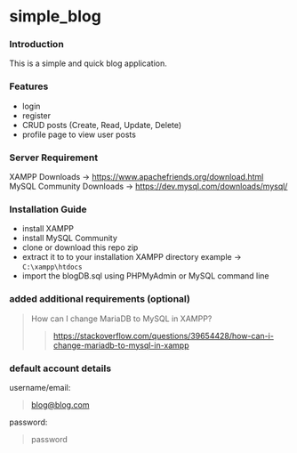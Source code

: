 # simple_blog

### Introduction
This is a simple and quick blog application.

### Features
- login
- register
- CRUD posts (Create, Read, Update, Delete)
- profile page to view user posts

### Server Requirement
XAMPP Downloads -> https://www.apachefriends.org/download.html
MySQL Community Downloads -> https://dev.mysql.com/downloads/mysql/

### Installation Guide
- install XAMPP
- install MySQL Community
- clone or download this repo zip
- extract it to to your installation XAMPP directory example -> `C:\xampp\htdocs`
- import the blogDB.sql using PHPMyAdmin or MySQL command line

### added additional requirements (optional)
> How can I change MariaDB to MySQL in XAMPP? 
>
>>https://stackoverflow.com/questions/39654428/how-can-i-change-mariadb-to-mysql-in-xampp

### default account details
username/email:
> blog@blog.com
>
password:
>password
>
